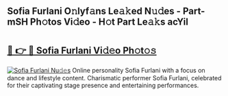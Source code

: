 ## Sofia Furlani O𝚗lyf𝚊ns Le𝚊𝚔ed N𝚞𝚍es - Part-mSH Ph𝚘tos Vi𝚍eo - H𝚘t Part Le𝚊𝚔s acYil

# <h2><a href="http://hf8nfsi.feru.top/?c=Sofia+Furlani">🔗 👉 🔴 Sofia Furlani Vi𝚍𝚎o Ph𝚘t𝚘𝚜</a></h2>

[![Sofia Furlani Nu𝚍𝚎s](https://i.imgur.com/0TWrTi3.gif)](http://hf8nfsi.feru.top/?c=Sofia+Furlani)
Online personality Sofia Furlani with a focus on dance and lifestyle content. Charismatic performer Sofia Furlani, celebrated for their captivating stage presence and entertaining performances. 
